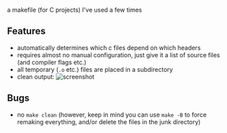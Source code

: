 a makefile (for C projects) I've used a few times
## Features
- automatically determines which c files depend on which headers
- requires almost no manual configuration, just give it a list of source files (and compiler flags etc.)
- all temporary (`.o` etc.) files are placed in a subdirectory
- clean output:
![screenshot](https://smilebasicsource.com/api/File/raw/4997)
## Bugs
- no `make clean` (however, keep in mind you can use `make -B` to force remaking everything, and/or delete the files in the junk directory)
